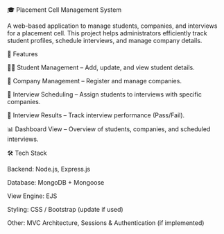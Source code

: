 
🎓 Placement Cell Management System

A web-based application to manage students, companies, and interviews for a placement cell.
This project helps administrators efficiently track student profiles, schedule interviews, and manage company details.

🚀 Features

👨‍🎓 Student Management – Add, update, and view student details.

🏢 Company Management – Register and manage companies.

📅 Interview Scheduling – Assign students to interviews with specific companies.

📝 Interview Results – Track interview performance (Pass/Fail).

📊 Dashboard View – Overview of students, companies, and scheduled interviews.

🛠️ Tech Stack

Backend: Node.js, Express.js

Database: MongoDB + Mongoose

View Engine: EJS

Styling: CSS / Bootstrap (update if used)

Other: MVC Architecture, Sessions & Authentication (if implemented)
